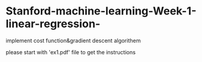 # Stanford-machine-learning-Week-1-linear-regression-
implement cost function&amp;gradient descent algorithem


please start with 'ex1.pdf' file to get the instructions
